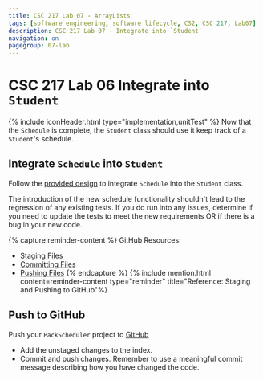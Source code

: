 ```yaml
---
title: CSC 217 Lab 07 - ArrayLists
tags: [software engineering, software lifecycle, CS2, CSC 217, Lab07]
description: CSC 217 Lab 07 - Integrate into `Student`
navigation: on
pagegroup: 07-lab
---
```


# CSC 217 Lab 06 Integrate into `Student`
{% include iconHeader.html type="implementation,unitTest" %}
Now that the `Schedule` is complete, the `Student` class should use it keep track of a `Student`'s schedule.  


## Integrate `Schedule` into `Student`
Follow the [provided design](07-lab-design) to integrate `Schedule` into the `Student` class.

The introduction of the new schedule functionality shouldn't lead to the regression of any existing tests.  If you do run into any issues, determine if you need to update the tests to meet the new requirements OR if there is a bug in your new code.

{% capture reminder-content %} 
GitHub Resources:

  * [Staging Files](https://pages.github.ncsu.edu/engr-csc-software-development/practices-tools/git/git-staging)
  * [Committing Files](https://pages.github.ncsu.edu/engr-csc-software-development/practices-tools/git/git-commit)
  * [Pushing Files](https://pages.github.ncsu.edu/engr-csc-software-development/practices-tools/git/git-push)
{% endcapture %} {% include mention.html content=reminder-content type="reminder" title="Reference: Staging and Pushing to GitHub"%}
## Push to GitHub
Push your `PackScheduler` project to [GitHub](https://github.ncsu.edu)

  * Add the unstaged changes to the index.
  * Commit and push changes.  Remember to use a meaningful commit message describing how you have changed the code.  

